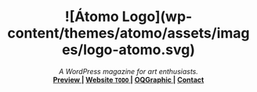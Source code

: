 <h1 align="center">
  ![Átomo Logo](wp-content/themes/atomo/assets/images/logo-atomo.svg)
</h1>

<div align="center">
  <em>A WordPress magazine for art enthusiasts.</em>
</div>

<div align="center">
  <strong>
    <a href="http://oqgraphic.com/atomo/" alt="Theme preview">
      Preview
    </a>
    <span> | </span>
    <a href="https://atomo.cl" alt="Future public website">
      Website <code>TODO</code>
    </a>
    <span> | </span>
    <a href="http://oqpgrahic.com" alt="Portfolio of Mario Parra">
      OQGraphic
    </a>
    <span> | </span>
    <a href="mailto:hello@oqgraphic.com" alt="Message the creator">
      Contact
    </a>
  </strong>
</div>
